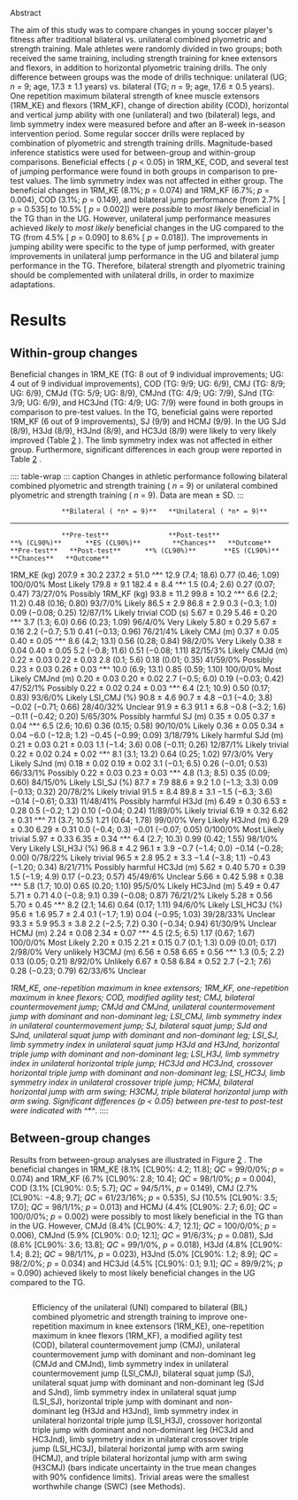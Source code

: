Abstract

The aim of this study was to compare changes in young soccer player\'s
fitness after traditional bilateral vs. unilateral combined plyometric
and strength training. Male athletes were randomly divided in two
groups; both received the same training, including strength training for
knee extensors and flexors, in addition to horizontal plyometric
training drills. The only difference between groups was the mode of
drills technique: unilateral (UG; *n* = 9; age, 17.3 ± 1.1 years) vs.
bilateral (TG; *n* = 9; age, 17.6 ± 0.5 years). One repetition maximum
bilateral strength of knee muscle extensors (1RM_KE) and flexors
(1RM_KF), change of direction ability (COD), horizontal and vertical
jump ability with one (unilateral) and two (bilateral) legs, and limb
symmetry index were measured before and after an 8-week in-season
intervention period. Some regular soccer drills were replaced by
combination of plyometric and strength training drills. Magnitude-based
inference statistics were used for between-group and within-group
comparisons. Beneficial effects ( *p* \< 0.05) in 1RM_KE, COD, and
several test of jumping performance were found in both groups in
comparison to pre-test values. The limb symmetry index was not affected
in either group. The beneficial changes in 1RM_KE (8.1%; *p* = 0.074)
and 1RM_KF (6.7%; *p* = 0.004), COD (3.1%; *p* = 0.149), and bilateral
jump performance (from 2.7% \[ *p* = 0.535\] to 10.5% \[ *p* = 0.002\])
were *possible* to *most likely* beneficial in the TG than in the UG.
However, unilateral jump performance measures achieved *likely* to *most
likely* beneficial changes in the UG compared to the TG (from 4.5% \[
*p* = 0.090\] to 8.6% \[ *p* = 0.018\]). The improvements in jumping
ability were specific to the type of jump performed, with greater
improvements in unilateral jump performance in the UG and bilateral jump
performance in the TG. Therefore, bilateral strength and plyometric
training should be complemented with unilateral drills, in order to
maximize adaptations.

# Results

## Within-group changes

Beneficial changes in 1RM_KE (TG: 8 out of 9 individual improvements;
UG: 4 out of 9 individual improvements), COD (TG: 9/9; UG: 6/9), CMJ
(TG: 8/9; UG: 6/9), CMJd (TG: 5/9; UG: 8/9), CMJnd (TG: 4/9; UG: 7/9),
SJnd (TG: 3/9; UG: 6/9), and HC3Jnd (TG: 4/9; UG: 7/9) were found in
both groups in comparison to pre-test values. In the TG, beneficial
gains were reported 1RM_KF (6 out of 9 improvements), SJ (9/9) and HCMJ
(9/9). In the UG SJd (8/9), H3Jd (8/9), H3Jnd (8/9), and HC3Jd (8/9)
were likely to very likely improved (Table [2](#) ). The limb symmetry
index was not affected in either group. Furthermore, significant
differences in each group were reported in Table [2](#) .

:::: table-wrap
::: caption
Changes in athletic performance following bilateral combined plyometric
and strength training ( *n* = 9) or unilateral combined plyometric and
strength training ( *n* = 9). Data are mean ± SD.
:::

                 **Bilateral ( *n* = 9)**   **Unilateral ( *n* = 9)**                                                                                                                                                                          
  -------------- -------------------------- --------------------------- ------------------ --------------------- ------------- --------------------- -------------- ------------------ ------------------- --------------------- ------------- ------------------
                 **Pre-test**               **Post-test**               **% (CL90%)**      **ES (CL90%)**        **Chances**   **Outcome**           **Pre-test**   **Post-test**      **% (CL90%)**       **ES (CL90%)**        **Chances**   **Outcome**
  1RM_KE (kg)    207.9 ± 30.2               237.2 ± 51.0 ^\*^           12.9 (7.4; 18.6)   0.77 (0.46; 1.09)     100/0/0%      Most Likely           179.8 ± 9.1    182.4 ± 8.4 ^\*^   1.5 (0.4; 2.6)      0.27 (0.07; 0.47)     73/27/0%      Possibly
  1RM_KF (kg)    93.8 ± 11.2                99.8 ± 10.2 ^\*^            6.6 (2.2; 11.2)    0.48 (0.16; 0.80)     93/7/0%       Likely                86.5 ± 2.9     86.8 ± 2.9         0.3 (−0.3; 1.0)     0.09 (−0.08; 0.25)    12/87/1%      Likely trivial
  COD (s)        5.67 ± 0.29                5.46 ± 0.20 ^\*^            3.7 (1.3; 6.0)     0.66 (0.23; 1.09)     96/4/0%       Very Likely           5.80 ± 0.29    5.67 ± 0.16        2.2 (−0.7; 5.1)     0.41 (−0.13; 0.96)    76/21/4%      Likely
  CMJ (m)        0.37 ± 0.05                0.40 ± 0.05 ^\*^            8.6 (4.2; 13.1)    0.56 (0.28; 0.84)     98/2/0%       Very Likely           0.38 ± 0.04    0.40 ± 0.05        5.2 (−0.8; 11.6)    0.51 (−0.08; 1.11)    82/15/3%      Likely
  CMJd (m)       0.22 ± 0.03                0.22 ± 0.03                 2.8 (0.1; 5.6)     0.18 (0.01; 0.35)     41/59/0%      Possibly              0.23 ± 0.03    0.26 ± 0.03 ^\*^   10.0 (6.9; 13.1)    0.85 (0.59; 1.10)     100/0/0%      Most Likely
  CMJnd (m)      0.20 ± 0.03                0.20 ± 0.02                 2.7 (−0.5; 6.0)    0.19 (−0.03; 0.42)    47/52/1%      Possibly              0.22 ± 0.02    0.24 ± 0.03 ^\*^   6.4 (2.1; 10.9)     0.50 (0.17; 0.83)     93/6/0%       Likely
  LSI_CMJ (%)    90.8 ± 4.6                 90.7 ± 4.8                  −0.1 (−4.0; 3.8)   −0.02 (−0.71; 0.66)   28/40/32%     Unclear               91.9 ± 6.3     91.1 ± 6.8         −0.8 (−3.2; 1.6)    −0.11 (−0.42; 0.20)   5/65/30%      Possibly harmful
  SJ (m)         0.35 ± 0.05                0.37 ± 0.04 ^\*^            6.5 (2.6; 10.6)    0.36 (0.15; 0.58)     90/10/0%      Likely                0.36 ± 0.05    0.34 ± 0.04        −6.0 (−12.8; 1.2)   −0.45 (−0.99; 0.09)   3/18/79%      Likely harmful
  SJd (m)        0.21 ± 0.03                0.21 ± 0.03                 1.1 (−1.4; 3.6)    0.08 (−0.11; 0.26)    12/87/1%      Likely trivial        0.22 ± 0.02    0.24 ± 0.02 ^\*^   8.1 (3.1; 13.2)     0.64 (0.25; 1.02)     97/3/0%       Very Likely
  SJnd (m)       0.18 ± 0.02                0.19 ± 0.02                 3.1 (−0.1; 6.5)    0.26 (−0.01; 0.53)    66/33/1%      Possibly              0.22 ± 0.03    0.23 ± 0.03 ^\*^   4.8 (1.3; 8.5)      0.35 (0.09; 0.60)     84/15/0%      Likely
  LSI_SJ (%)     87.7 ± 7.9                 88.6 ± 9.2                  1.0 (−1.3; 3.3)    0.09 (−0.13; 0.32)    20/78/2%      Likely trivial        91.5 ± 8.4     89.8 ± 3.1         −1.5 (−6.3; 3.6)    −0.14 (−0.61; 0.33)   11/48/41%     Possibly harmful
  H3Jd (m)       6.49 ± 0.30                6.53 ± 0.28                 0.5 (−0.2; 1.2)    0.10 (−0.04; 0.24)    11/89/0%      Likely trivial        6.19 ± 0.32    6.62 ± 0.31 ^\*^   7.1 (3.7; 10.5)     1.21 (0.64; 1.78)     99/0/0%       Very Likely
  H3Jnd (m)      6.29 ± 0.30                6.29 ± 0.31                 0.0 (−0.4; 0.3)    −0.01 (−0.07; 0.05)   0/100/0%      Most Likely trivial   5.97 ± 0.33    6.35 ± 0.34 ^\*^   6.4 (2.7; 10.3)     0.99 (0.42; 1.55)     98/1/0%       Very Likely
  LSI_H3J (%)    96.8 ± 4.2                 96.1 ± 3.9                  −0.7 (−1.4; 0.0)   −0.14 (−0.28; 0.00)   0/78/22%      Likely trivial        96.5 ± 2.8     95.2 ± 3.3         −1.4 (−3.8; 1.1)    −0.43 (−1.20; 0.34)   8/21/71%      Possibly harmful
  HC3Jd (m)      5.62 ± 0.40                5.70 ± 0.39                 1.5 (−1.9; 4.9)    0.17 (−0.23; 0.57)    45/49/6%      Unclear               5.66 ± 0.42    5.98 ± 0.38 ^\*^   5.8 (1.7; 10.0)     0.65 (0.20; 1.10)     95/5/0%       Likely
  HC3Jnd (m)     5.49 ± 0.47                5.71 ± 0.71                 4.0 (−0.8; 9.1)    0.39 (−0.08; 0.87)    76/21/2%      Likely                5.28 ± 0.56    5.70 ± 0.45 ^\*^   8.2 (2.1; 14.6)     0.64 (0.17; 1.11)     94/6/0%       Likely
  LSI_HC3J (%)   95.6 ± 1.6                 95.7 ± 2.4                  0.1 (−1.7; 1.9)    0.04 (−0.95; 1.03)    39/28/33%     Unclear               93.3 ± 5.9     95.3 ± 3.8         2.2 (−2.5; 7.2)     0.30 (−0.34; 0.94)    61/30/9%      Unclear
  HCMJ (m)       2.24 ± 0.08                2.34 ± 0.07 ^\*^            4.5 (2.5; 6.5)     1.17 (0.67; 1.67)     100/0/0%      Most Likely           2.20 ± 0.15    2.21 ± 0.15        0.7 (0.1; 1.3)      0.09 (0.01; 0.17)     2/98/0%       Very unlikely
  H3CMJ (m)      6.56 ± 0.58                6.65 ± 0.56 ^\*^            1.3 (0.5; 2.2)     0.13 (0.05; 0.21)     8/92/0%       Unlikely              6.67 ± 0.58    6.84 ± 0.52        2.7 (−2.1; 7.6)     0.28 (−0.23; 0.79)    62/33/6%      Unclear

*1RM_KE, one-repetition maximum in knee extensors; 1RM_KF,
one-repetition maximum in knee flexors; COD, modified agility test; CMJ,
bilateral countermovement jump; CMJd and CMJnd, unilateral
countermovement jump with dominant and non-dominant leg; LSI_CMJ, limb
symmetry index in unilateral countermovement jump; SJ, bilateral squat
jump; SJd and SJnd, unilateral squat jump with dominant and non-dominant
leg; LSI_SJ, limb symmetry index in unilateral squat jump H3Jd and
H3Jnd, horizontal triple jump with dominant and non-dominant leg;
LSI_H3J, limb symmetry index in unilateral horizontal triple jump; HC3Jd
and HC3Jnd, crossover horizontal triple jump with dominant and
non-dominant leg; LSI_HC3J, limb symmetry index in unilateral crossover
triple jump; HCMJ, bilateral horizontal jump with arm swing; H3CMJ,
triple bilateral horizontal jump with arm swing. Significant differences
(p \< 0.05) between pre-test to post-test were indicated with ^\*^*.
::::

## Between-group changes

Results from between-group analyses are illustrated in Figure [2](#) .
The beneficial changes in 1RM_KE (8.1% \[CL90%: 4.2; 11.8\]; *QC* =
99/0/0%; *p* = 0.074) and 1RM_KF (6.7% \[CL90%: 2.8; 10.4\]; *QC* =
98/1/0%; *p* = 0.004), COD (3.1% \[CL90%: 0.5; 5.7\]; *QC* = 94/5/1%,
*p* = 0.149), CMJ (2.7% \[CL90%: −4.8; 9.7\]; *QC* = 61/23/16%; *p* =
0.535), SJ (10.5% \[CL90%: 3.5; 17.0\]; *QC* = 98/1/1%; *p* = 0.013) and
HCMJ (4.4% \[CL90%: 2.7; 6.0\]; *QC* = 100/0/0%; *p* = 0.002) were
possibly to most likely beneficial in the TG than in the UG. However,
CMJd (8.4% \[CL90%: 4.7; 12.1\]; *QC* = 100/0/0%; *p* = 0.006), CMJnd
(5.9% \[CL90%: 0.0; 12.1\]; *QC* = 91/6/3%; *p* = 0.081), SJd (8.6%
\[CL90%: 3.6; 13.8\]; *QC* = 99/1/0%, *p* = 0.018), H3Jd (4.8% \[CL90%:
1.4; 8.2\]; *QC* = 98/1/1%, *p* = 0.023), H3Jnd (5.0% \[CL90%: 1.2;
8.9\]; *QC* = 98/2/0%; *p* = 0.034) and HC3Jd (4.5% \[CL90%: 0.1; 9.1\];
*QC* = 89/9/2%; *p* = 0.090) achieved likely to most likely beneficial
changes in the UG compared to the TG.

<figure>
<p><img src="" /></p>
<figcaption>Efficiency of the unilateral (UNI) compared to bilateral
(BIL) combined plyometric and strength training to improve
one-repetition maximum in knee extensors (1RM_KE), one-repetition
maximum in knee flexors (1RM_KF), a modified agility test (COD),
bilateral countermovement jump (CMJ), unilateral countermovement jump
with dominant and non-dominant leg (CMJd and CMJnd), limb symmetry index
in unilateral countermovement jump (LSI_CMJ), bilateral squat jump (SJ),
unilateral squat jump with dominant and non-dominant leg (SJd and SJnd),
limb symmetry index in unilateral squat jump (LSI_SJ), horizontal triple
jump with dominant and non-dominant leg (H3Jd and H3Jnd), limb symmetry
index in unilateral horizontal triple jump (LSI_H3J), crossover
horizontal triple jump with dominant and non-dominant leg (HC3Jd and
HC3Jnd), limb symmetry index in unilateral crossover triple jump
(LSI_HC3J), bilateral horizontal jump with arm swing (HCMJ), and triple
bilateral horizontal jump with arm swing (H3CMJ) (bars indicate
uncertainty in the true mean changes with 90% confidence limits).
Trivial areas were the smallest worthwhile change (SWC) (see
Methods).</figcaption>
</figure>
